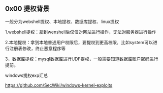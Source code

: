 
## 0x00 提权背景

   一般分为webshell提权、本地提权、数据库提权、linux提权
   
   
   1.webshell提权：拿到wenshell后仅仅对网站进行操作，无法对服务器进行操作
   
   2.本地提权：拿到本地普通用户权限后，要提权到更高权限，比如system可以进行注册表修改，终止恶意程序等
   
   3，数据库提权：mysql数据库进行UDF提权，一般需要知道数据库账户密码进行提前。




windows提权exp汇总

https://github.com/SecWiki/windows-kernel-exploits
